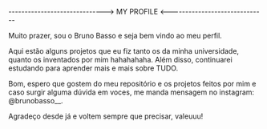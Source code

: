------------------------------> MY PROFILE <------------------------------


  Muito prazer, sou o Bruno Basso e seja bem vindo ao meu perfil.

  Aqui estão alguns projetos que eu fiz tanto os da minha universidade, quanto
os inventados por mim hahahahaha. Além disso, continuarei estudando para aprender 
mais e mais sobre TUDO.
  
  Bom, espero que gostem do meu repositório e os projetos feitos por mim e caso 
surgir alguma dúvida em voces, me manda mensagem no instagram: @brunobasso__.
  
  Agradeço desde já e voltem sempre que precisar, valeuuu!
